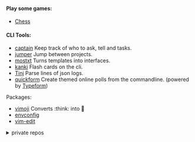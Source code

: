 #### Play some games:

- [Chess](https://s3bw.github.io/seafish/)

#### CLI Tools:

- [captain](https://github.com/s3bw/captain) Keep track of who to ask, tell and tasks.
- [jumper](https://github.com/s3bw/jumper) Jump between projects.
- [mostxt](https://github.com/s3bw/mostxt) Turns templates into interfaces.
- [kanki](https://github.com/s3bw/kanki) Flash cards on the cli.
- [Tinj](https://github.com/s3bw/tinj) Parse lines of json logs.
- [quickform](https://github.com/s3bw/quickform) Create themed online polls from the commandline. (powered by [Typeform](https://www.typeform.com/))

Packages:

- [vimoji](https://github.com/s3bw/vimoji) Converts :think: into 🤔
- [envconfig](https://github.com/s3bw/py-envconfig)
- [vim-edit](https://github.com/s3bw/vim-edit)

<details><summary>private repos</summary>
<p>
Links to my private projects.

- [sebastien.docs](https://github.com/s3bw/sebastien.docs)
</p>
</details>

